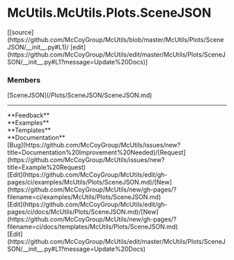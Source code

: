 # <a id="McUtils.Plots.SceneJSON">McUtils.McUtils.Plots.SceneJSON</a> 
<div class="docs-source-link" markdown="1">
[[source](https://github.com/McCoyGroup/McUtils/blob/master/McUtils/Plots/SceneJSON/__init__.py#L1)/
[edit](https://github.com/McCoyGroup/McUtils/edit/master/McUtils/Plots/SceneJSON/__init__.py#L1?message=Update%20Docs)]
</div>
    


### Members
<div class="container alert alert-secondary bg-light">
  <div class="row">
   <div class="col" markdown="1">
[SceneJSON](/Plots/SceneJSON/SceneJSON.md)   
</div>
   <div class="col" markdown="1">
   
</div>
   <div class="col" markdown="1">
   
</div>
</div>
</div>













---


<div markdown="1" class="text-secondary">
<div class="container">
  <div class="row">
   <div class="col" markdown="1">
**Feedback**   
</div>
   <div class="col" markdown="1">
**Examples**   
</div>
   <div class="col" markdown="1">
**Templates**   
</div>
   <div class="col" markdown="1">
**Documentation**   
</div>
   <div class="col" markdown="1">
   
</div>
   <div class="col" markdown="1">
   
</div>
   <div class="col" markdown="1">
   
</div>
</div>
  <div class="row">
   <div class="col" markdown="1">
[Bug](https://github.com/McCoyGroup/McUtils/issues/new?title=Documentation%20Improvement%20Needed)/[Request](https://github.com/McCoyGroup/McUtils/issues/new?title=Example%20Request)   
</div>
   <div class="col" markdown="1">
[Edit](https://github.com/McCoyGroup/McUtils/edit/gh-pages/ci/examples/McUtils/Plots/SceneJSON.md)/[New](https://github.com/McCoyGroup/McUtils/new/gh-pages/?filename=ci/examples/McUtils/Plots/SceneJSON.md)   
</div>
   <div class="col" markdown="1">
[Edit](https://github.com/McCoyGroup/McUtils/edit/gh-pages/ci/docs/McUtils/Plots/SceneJSON.md)/[New](https://github.com/McCoyGroup/McUtils/new/gh-pages/?filename=ci/docs/templates/McUtils/Plots/SceneJSON.md)   
</div>
   <div class="col" markdown="1">
[Edit](https://github.com/McCoyGroup/McUtils/edit/master/McUtils/Plots/SceneJSON/__init__.py#L1?message=Update%20Docs)   
</div>
   <div class="col" markdown="1">
   
</div>
   <div class="col" markdown="1">
   
</div>
   <div class="col" markdown="1">
   
</div>
</div>
</div>
</div>
